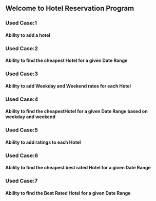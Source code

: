 ## Welcome to Hotel Reservation Program
### Used Case:1
#### Ability to add a hotel
### Used Case:2
#### Ability to find the cheapest Hotel for a given Date Range
### Used Case:3
#### Ability to add Weekday and Weekend rates for each Hotel
### Used Case:4
#### Ability to find the cheapestHotel for a given Date Range based on weekday and weekend
### Used Case:5
#### Ability to add ratings to each Hotel
### Used Case:6
#### Ability to find the cheapest best rated Hotel for a given Date Range
### Used Case:7
#### Ability to find the Best Rated Hotel for a given Date Range